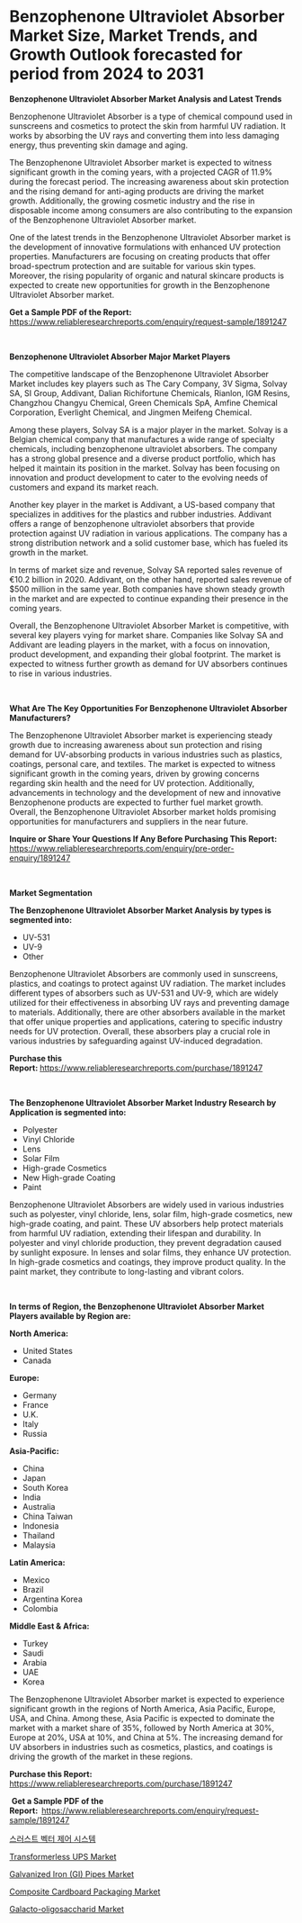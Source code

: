 <p><h1>Benzophenone Ultraviolet Absorber Market Size, Market Trends, and Growth Outlook forecasted for period from 2024 to 2031</h1></p><p><strong>Benzophenone Ultraviolet Absorber Market Analysis and Latest Trends</strong></p>
<p><p>Benzophenone Ultraviolet Absorber is a type of chemical compound used in sunscreens and cosmetics to protect the skin from harmful UV radiation. It works by absorbing the UV rays and converting them into less damaging energy, thus preventing skin damage and aging.</p><p>The Benzophenone Ultraviolet Absorber market is expected to witness significant growth in the coming years, with a projected CAGR of 11.9% during the forecast period. The increasing awareness about skin protection and the rising demand for anti-aging products are driving the market growth. Additionally, the growing cosmetic industry and the rise in disposable income among consumers are also contributing to the expansion of the Benzophenone Ultraviolet Absorber market.</p><p>One of the latest trends in the Benzophenone Ultraviolet Absorber market is the development of innovative formulations with enhanced UV protection properties. Manufacturers are focusing on creating products that offer broad-spectrum protection and are suitable for various skin types. Moreover, the rising popularity of organic and natural skincare products is expected to create new opportunities for growth in the Benzophenone Ultraviolet Absorber market.</p></p>
<p><strong>Get a Sample PDF of the Report:&nbsp;</strong> <a href="https://www.reliableresearchreports.com/enquiry/request-sample/1891247">https://www.reliableresearchreports.com/enquiry/request-sample/1891247</a></p>
<p>&nbsp;</p>
<p><strong>Benzophenone Ultraviolet Absorber Major Market Players</strong></p>
<p><p>The competitive landscape of the Benzophenone Ultraviolet Absorber Market includes key players such as The Cary Company, 3V Sigma, Solvay SA, SI Group, Addivant, Dalian Richifortune Chemicals, Rianlon, IGM Resins, Changzhou Changyu Chemical, Green Chemicals SpA, Amfine Chemical Corporation, Everlight Chemical, and Jingmen Meifeng Chemical.</p><p>Among these players, Solvay SA is a major player in the market. Solvay is a Belgian chemical company that manufactures a wide range of specialty chemicals, including benzophenone ultraviolet absorbers. The company has a strong global presence and a diverse product portfolio, which has helped it maintain its position in the market. Solvay has been focusing on innovation and product development to cater to the evolving needs of customers and expand its market reach.</p><p>Another key player in the market is Addivant, a US-based company that specializes in additives for the plastics and rubber industries. Addivant offers a range of benzophenone ultraviolet absorbers that provide protection against UV radiation in various applications. The company has a strong distribution network and a solid customer base, which has fueled its growth in the market.</p><p>In terms of market size and revenue, Solvay SA reported sales revenue of €10.2 billion in 2020. Addivant, on the other hand, reported sales revenue of $500 million in the same year. Both companies have shown steady growth in the market and are expected to continue expanding their presence in the coming years.</p><p>Overall, the Benzophenone Ultraviolet Absorber Market is competitive, with several key players vying for market share. Companies like Solvay SA and Addivant are leading players in the market, with a focus on innovation, product development, and expanding their global footprint. The market is expected to witness further growth as demand for UV absorbers continues to rise in various industries.</p></p>
<p>&nbsp;</p>
<p><strong>What Are The Key Opportunities For Benzophenone Ultraviolet Absorber Manufacturers?</strong></p>
<p><p>The Benzophenone Ultraviolet Absorber market is experiencing steady growth due to increasing awareness about sun protection and rising demand for UV-absorbing products in various industries such as plastics, coatings, personal care, and textiles. The market is expected to witness significant growth in the coming years, driven by growing concerns regarding skin health and the need for UV protection. Additionally, advancements in technology and the development of new and innovative Benzophenone products are expected to further fuel market growth. Overall, the Benzophenone Ultraviolet Absorber market holds promising opportunities for manufacturers and suppliers in the near future.</p></p>
<p><strong>Inquire or Share Your Questions If Any Before Purchasing This Report:</strong> <a href="https://www.reliableresearchreports.com/enquiry/pre-order-enquiry/1891247">https://www.reliableresearchreports.com/enquiry/pre-order-enquiry/1891247</a></p>
<p>&nbsp;</p>
<p><strong>Market Segmentation</strong></p>
<p><strong>The Benzophenone Ultraviolet Absorber Market Analysis by types is segmented into:</strong></p>
<p><ul><li>UV-531</li><li>UV-9</li><li>Other</li></ul></p>
<p><p>Benzophenone Ultraviolet Absorbers are commonly used in sunscreens, plastics, and coatings to protect against UV radiation. The market includes different types of absorbers such as UV-531 and UV-9, which are widely utilized for their effectiveness in absorbing UV rays and preventing damage to materials. Additionally, there are other absorbers available in the market that offer unique properties and applications, catering to specific industry needs for UV protection. Overall, these absorbers play a crucial role in various industries by safeguarding against UV-induced degradation.</p></p>
<p><strong>Purchase this Report:&nbsp;</strong><a href="https://www.reliableresearchreports.com/purchase/1891247">https://www.reliableresearchreports.com/purchase/1891247</a></p>
<p>&nbsp;</p>
<p><strong>The Benzophenone Ultraviolet Absorber Market Industry Research by Application is segmented into:</strong></p>
<p><ul><li>Polyester</li><li>Vinyl Chloride</li><li>Lens</li><li>Solar Film</li><li>High-grade Cosmetics</li><li>New High-grade Coating</li><li>Paint</li></ul></p>
<p><p>Benzophenone Ultraviolet Absorbers are widely used in various industries such as polyester, vinyl chloride, lens, solar film, high-grade cosmetics, new high-grade coating, and paint. These UV absorbers help protect materials from harmful UV radiation, extending their lifespan and durability. In polyester and vinyl chloride production, they prevent degradation caused by sunlight exposure. In lenses and solar films, they enhance UV protection. In high-grade cosmetics and coatings, they improve product quality. In the paint market, they contribute to long-lasting and vibrant colors.</p></p>
<p>&nbsp;</p>
<p><strong>In terms of Region, the Benzophenone Ultraviolet Absorber Market Players available by Region are:</strong></p>
<p>
    <p> <strong> North America: </strong>
        <ul>
            <li>United States</li>
            <li>Canada</li>
        </ul>
        </p> 
    <p> <strong> Europe: </strong>
        <ul>
            <li>Germany</li>
            <li>France</li>
            <li>U.K.</li>
            <li>Italy</li>
            <li>Russia</li>
        </ul>
        </p> 
    <p> <strong> Asia-Pacific: </strong>
        <ul>
            <li>China</li>
            <li>Japan</li>
            <li>South Korea</li>
            <li>India</li>
            <li>Australia</li>
            <li>China Taiwan</li>
            <li>Indonesia</li>
            <li>Thailand</li>
            <li>Malaysia</li>
        </ul>
        </p> 
    <p> <strong> Latin America: </strong>
        <ul>
            <li>Mexico</li>
            <li>Brazil</li>
            <li>Argentina Korea</li>
            <li>Colombia</li>
        </ul>
        </p> 
    <p> <strong> Middle East & Africa: </strong>
        <ul>
            <li>Turkey</li>
            <li>Saudi</li>
            <li>Arabia</li>
            <li>UAE</li>
            <li>Korea</li>
        </ul>
    </p>
    </p>
<p><p>The Benzophenone Ultraviolet Absorber market is expected to experience significant growth in the regions of North America, Asia Pacific, Europe, USA, and China. Among these, Asia Pacific is expected to dominate the market with a market share of 35%, followed by North America at 30%, Europe at 20%, USA at 10%, and China at 5%. The increasing demand for UV absorbers in industries such as cosmetics, plastics, and coatings is driving the growth of the market in these regions.</p></p>
<p><strong>Purchase this Report: </strong><a href="https://www.reliableresearchreports.com/purchase/1891247">https://www.reliableresearchreports.com/purchase/1891247</a></p>
<p>&nbsp;<strong>Get a Sample PDF of the Report:&nbsp;&nbsp;</strong><a href="https://www.reliableresearchreports.com/enquiry/request-sample/1891247">https://www.reliableresearchreports.com/enquiry/request-sample/1891247</a></p>
<p><strong></strong></p>
<p><p><a href="https://github.com/sougarounis/Market-Research-Report-List-2/blob/main/4287109184176.md">스러스트 벡터 제어 시스템</a></p><p><a href="https://view.publitas.com/reportprime-1/insights-into-transformerless-ups-market-size-analysing-market-share-trends-and-growth-from-2024-to-2031/">Transformerless UPS Market</a></p><p><a href="https://angry-finch-aaf.notion.site/Global-Galvanized-Iron-GI-Pipes-Market-by-Types-Applications-and-Major-Players-with-Regional-Gr-1f8cce259cc444dfa1cc88eb51e9e260">Galvanized Iron (GI) Pipes Market</a></p><p><a href="https://github.com/julyju69/Market-Research-Report-List-2/blob/main/composite-cardboard-packaging-market.md">Composite Cardboard Packaging Market</a></p><p><a href="https://circular-yam-9b9.notion.site/Galacto-oligosaccharid-Market-Size-Global-Industry-Overview-Market-Segmentation-and-Forecast-2024-927d57382c8b461ea371d52be597c76f">Galacto-oligosaccharid Market</a></p></p>